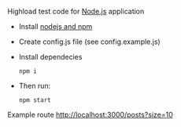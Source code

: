 Highload test code for [Node.js](http://nodejs.org) application

- Install [nodejs and npm](https://nodejs.org/en/download/package-manager/)
- Create config.js file (see config.example.js)
- Install dependecies

    `npm i`

- Then run:

    `npm start`

Example route [http://localhost:3000/posts?size=10](http://localhost:3000/posts?size=10)
